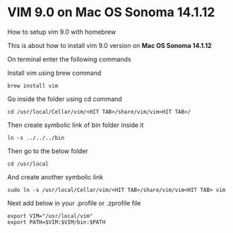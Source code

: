 # VIM 9.0 on Mac OS Sonoma 14.1.12

How to setup vim 9.0 with homebrew

This is about how to install vim 9.0 version on **Mac OS Sonoma 14.1.12**

On terminal enter the following commands

Install vim using brew command

    brew install vim
Go inside the folder using cd command

    cd /usr/local/Cellar/vim/<HIT TAB>/share/vim/vim<HIT TAB>/
Then create symbolic link of bin folder inside it

    ln -s ../../../bin
Then go to the below folder

    cd /usr/local
And create another symbolic link

    sudo ln -s /usr/local/Cellar/vim/<HIT TAB>/share/vim/vim<HIT TAB> vim

Next add below in your .profile or .zprofile file

    export VIM="/usr/local/vim"
    export PATH=$VIM:$VIM/bin:$PATH

